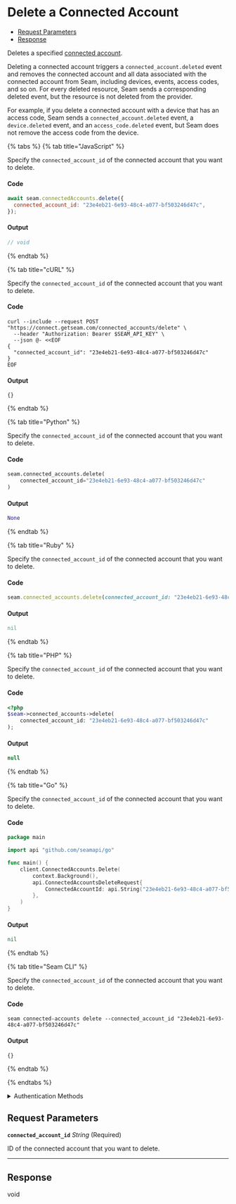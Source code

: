 # Delete a Connected Account

- [Request Parameters](#request-parameters)
- [Response](#response)

Deletes a specified [connected account](../../core-concepts/connected-accounts/README.md).

Deleting a connected account triggers a `connected_account.deleted` event and removes the connected account and all data associated with the connected account from Seam, including devices, events, access codes, and so on. For every deleted resource, Seam sends a corresponding deleted event, but the resource is not deleted from the provider.

For example, if you delete a connected account with a device that has an access code, Seam sends a `connected_account.deleted` event, a `device.deleted` event, and an `access_code.deleted` event, but Seam does not remove the access code from the device.


{% tabs %}
{% tab title="JavaScript" %}

Specify the `connected_account_id` of the connected account that you want to delete.

#### Code

```javascript
await seam.connectedAccounts.delete({
  connected_account_id: "23e4eb21-6e93-48c4-a077-bf503246d47c",
});
```

#### Output

```javascript
// void
```
{% endtab %}

{% tab title="cURL" %}

Specify the `connected_account_id` of the connected account that you want to delete.

#### Code

```curl
curl --include --request POST "https://connect.getseam.com/connected_accounts/delete" \
  --header "Authorization: Bearer $SEAM_API_KEY" \
  --json @- <<EOF
{
  "connected_account_id": "23e4eb21-6e93-48c4-a077-bf503246d47c"
}
EOF
```

#### Output

```curl
{}
```
{% endtab %}

{% tab title="Python" %}

Specify the `connected_account_id` of the connected account that you want to delete.

#### Code

```python
seam.connected_accounts.delete(
    connected_account_id="23e4eb21-6e93-48c4-a077-bf503246d47c"
)
```

#### Output

```python
None
```
{% endtab %}

{% tab title="Ruby" %}

Specify the `connected_account_id` of the connected account that you want to delete.

#### Code

```ruby
seam.connected_accounts.delete(connected_account_id: "23e4eb21-6e93-48c4-a077-bf503246d47c")
```

#### Output

```ruby
nil
```
{% endtab %}

{% tab title="PHP" %}

Specify the `connected_account_id` of the connected account that you want to delete.

#### Code

```php
<?php
$seam->connected_accounts->delete(
    connected_account_id: "23e4eb21-6e93-48c4-a077-bf503246d47c"
);
```

#### Output

```php
null
```
{% endtab %}

{% tab title="Go" %}

Specify the `connected_account_id` of the connected account that you want to delete.

#### Code

```go
package main

import api "github.com/seamapi/go"

func main() {
	client.ConnectedAccounts.Delete(
		context.Background(),
		api.ConnectedAccountsDeleteRequest{
			ConnectedAccountId: api.String("23e4eb21-6e93-48c4-a077-bf503246d47c"),
		},
	)
}
```

#### Output

```go
nil
```
{% endtab %}

{% tab title="Seam CLI" %}

Specify the `connected_account_id` of the connected account that you want to delete.

#### Code

```seam_cli
seam connected-accounts delete --connected_account_id "23e4eb21-6e93-48c4-a077-bf503246d47c"
```

#### Output

```seam_cli
{}
```
{% endtab %}

{% endtabs %}


<details>

<summary>Authentication Methods</summary>

- API key
- Personal access token
  <br>Must also include the `seam-workspace` header in the request.

To learn more, see [Authentication](https://docs.seam.co/latest/api/authentication).
</details>

## Request Parameters

**`connected_account_id`** *String* (Required)

ID of the connected account that you want to delete.

---


## Response

void

